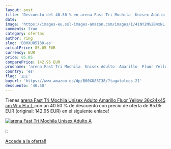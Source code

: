 ```yaml
---
layout: post
title: 'Descuento del 40.50 % en arena Fast Tri Mochila  Unisex Adulto  A'
date: 
image: 'https://images-eu.ssl-images-amazon.com/images/I/41NY2N%2B4xNL._SL200_.jpg'
comments: true
category: ofertas
author: ring
slug: 'B00XU85I38-es'
actualPrice: 85.05 EUR
currency: EUR
price: 85.05
comparePrice: 142.95 EUR
prodname: 'arena Fast Tri Mochila  Unisex Adulto  Amarillo  Fluor Yellow   36x24x45 cm  W x H x L '
country: 'es'
flag: '🇪🇸'
buyurl: 'https://www.amazon.es/dp/B00XU85I38/?tag=tolees-21'
descuento: '40.50'
---
```


Tienes [arena Fast Tri Mochila  Unisex Adulto  Amarillo  Fluor Yellow   36x24x45 cm  W x H x L ](https://www.amazon.es/dp/B00XU85I38/?tag=tolees-21) con un 40.50 % de descuento con precio de oferta de 85.05 EUR (original: 142.95 EUR) en el siguiente enlace!

[![arena Fast Tri Mochila  Unisex Adulto  A](https://images-eu.ssl-images-amazon.com/images/I/41NY2N%2B4xNL._SL200_.jpg)](https://www.amazon.es/dp/B00XU85I38/?tag=tolees-21)

ℹ️:


[Accede a la oferta!!](https://www.amazon.es/dp/B00XU85I38/?tag=tolees-21)
